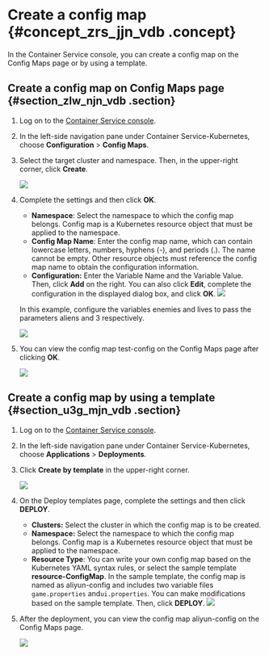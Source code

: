 # Create a config map {#concept_zrs_jjn_vdb .concept}

In the Container Service console, you can create a config map on the Config Maps page or by using a template.

## Create a config map on Config Maps page {#section_zlw_njn_vdb .section}

1.  Log on to the [Container Service console](https://partners-intl.console.aliyun.com/#/cs).
2.  In the left-side navigation pane under Container Service-Kubernetes, choose **Configuration** \> **Config Maps**.
3.  Select the target cluster and namespace. Then, in the upper-right corner, click **Create**.

    ![](http://static-aliyun-doc.oss-cn-hangzhou.aliyuncs.com/assets/img/15755/155858318410742_en-US.png)

4.  Complete the settings and then click **OK**.

    -   **Namespace**: Select the namespace to which the config map belongs. Config map is a Kubernetes resource object that must be applied to the namespace.
    -   **Config Map Name**: Enter the config map name, which can contain lowercase letters, numbers, hyphens \(-\), and periods \(.\). The name cannot be empty. Other resource objects must reference the config map name to obtain the configuration information.
    -   **Configuration:** Enter the Variable Name and the Variable Value. Then, click **Add** on the right. You can also click **Edit**, complete the configuration in the displayed dialog box, and click **OK**.
    ![](http://static-aliyun-doc.oss-cn-hangzhou.aliyuncs.com/assets/img/15755/155858318410743_en-US.png)

    In this example, configure the variables enemies and lives to pass the parameters aliens and 3 respectively.

    ![](http://static-aliyun-doc.oss-cn-hangzhou.aliyuncs.com/assets/img/15755/155858318510744_en-US.png)

5.  You can view the config map test-config on the Config Maps page after clicking **OK**.

    ![](http://static-aliyun-doc.oss-cn-hangzhou.aliyuncs.com/assets/img/15755/155858318510745_en-US.png)


## Create a config map by using a template {#section_u3g_mjn_vdb .section}

1.  Log on to the [Container Service console](https://partners-intl.console.aliyun.com/#/cs).
2.  In the left-side navigation pane under Container Service-Kubernetes, choose **Applications** \> **Deployments**.
3.  Click **Create by template** in the upper-right corner.

    ![](http://static-aliyun-doc.oss-cn-hangzhou.aliyuncs.com/assets/img/15755/155858318510746_en-US.png)

4.  On the Deploy templates page, complete the settings and then click **DEPLOY**.

    -   **Clusters:** Select the cluster in which the config map is to be created.
    -   **Namespace:** Select the namespace to which the config map belongs. Config map is a Kubernetes resource object that must be applied to the namespace.
    -   **Resource Type**: You can write your own config map based on the Kubernetes YAML syntax rules, or select the sample template **resource-ConfigMap**. In the sample template, the config map is named as aliyun-config and includes two variable files `game.properties` and`ui.properties`. You can make modifications based on the sample template. Then, click **DEPLOY**.
    ![](http://static-aliyun-doc.oss-cn-hangzhou.aliyuncs.com/assets/img/15755/155858318510747_en-US.png)

5.  After the deployment, you can view the config map aliyun-config on the Config Maps page.

    ![](http://static-aliyun-doc.oss-cn-hangzhou.aliyuncs.com/assets/img/15755/155858318510748_en-US.png)


